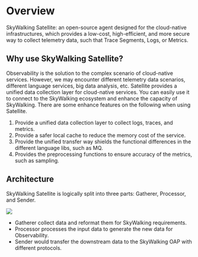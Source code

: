 # Overview
SkyWalking Satellite: an open-source agent designed for the cloud-native infrastructures, which provides a low-cost, high-efficient, and more secure way to collect telemetry data, such that Trace Segments, Logs, or Metrics.
 

## Why use SkyWalking Satellite?
Observability is the solution to the complex scenario of cloud-native services. However, we may encounter different telemetry data scenarios, different language services, big data analysis, etc. Satellite provides a unified data collection layer for cloud-native services. 
You can easily use it to connect to the SkyWalking ecosystem and enhance the capacity of SkyWalking. 
There are some enhance features on the following when using Satellite.

1. Provide a unified data collection layer to collect logs, traces, and metrics.
2. Provide a safer local cache to reduce the memory cost of the service.
3. Provide the unified transfer way shields the functional differences in the different language libs, such as MQ.
4. Provides the preprocessing functions to ensure accuracy of the metrics, such as sampling.

## Architecture
SkyWalking Satellite is logically split into three parts: Gatherer, Processor, and Sender.

<img src="https://skywalking.apache.org/blog/2020-11-25-skywalking-satellite-0.1.0-design/Satellite.png"/>

- Gatherer collect data and reformat them for SkyWalking requirements.
- Processor processes the input data to generate the new data for  Observability.
- Sender would transfer the downstream data to the SkyWalking OAP with different protocols.